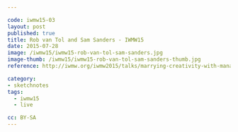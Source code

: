 ```yaml
---

code: iwmw15-03
layout: post
published: true
title: Rob van Tol and Sam Sanders - IWMW15
date: 2015-07-28
image: /iwmw15/iwmw15-rob-van-tol-sam-sanders.jpg
image-thumb: /iwmw15/iwmw15-rob-van-tol-sam-sanders-thumb.jpg
reference: http://iwmw.org/iwmw2015/talks/marrying-creativity-with-management-complexity/

category:
- sketchnotes
tags:
  - iwmw15
  - live

cc: BY-SA
---
```

